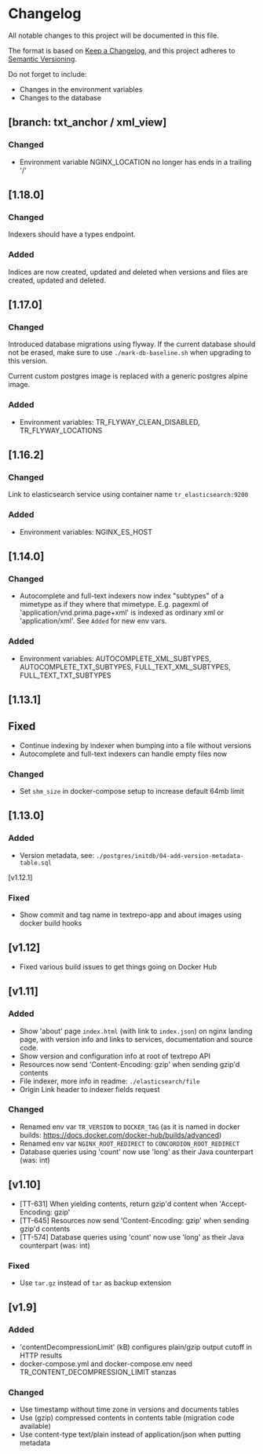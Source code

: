 # Changelog
All notable changes to this project will be documented in this file.

The format is based on [Keep a Changelog](https://keepachangelog.com/en/1.0.0/),
and this project adheres to [Semantic Versioning](https://semver.org/spec/v2.0.0.html).

Do not forget to include:
 - Changes in the environment variables
 - Changes to the database

## [branch: txt_anchor / xml_view]

### Changed
- Environment variable NGINX_LOCATION no longer has ends in a trailing '/'

## [1.18.0]

### Changed
Indexers should have a types endpoint.

### Added
Indices are now created, updated and deleted when versions and files are created, updated and deleted. 

## [1.17.0]

### Changed
Introduced database migrations using flyway. 
If the current database should not be erased, make sure to use `./mark-db-baseline.sh` when upgrading to this version.

Current custom postgres image is replaced with a generic postgres alpine image.

### Added
- Environment variables: TR_FLYWAY_CLEAN_DISABLED, TR_FLYWAY_LOCATIONS

## [1.16.2]

### Changed
Link to elasticsearch service using container name `tr_elasticsearch:9200`

### Added
- Environment variables: NGINX_ES_HOST

## [1.14.0]

### Changed
- Autocomplete and full-text indexers now index "subtypes" of a mimetype as if they where that mimetype. E.g. pagexml of 'application/vnd.prima.page+xml' is indexed as ordinary xml or 'application/xml'. See `Added` for new env vars.

### Added
- Environment variables: AUTOCOMPLETE_XML_SUBTYPES, AUTOCOMPLETE_TXT_SUBTYPES, FULL_TEXT_XML_SUBTYPES, FULL_TEXT_TXT_SUBTYPES

## [1.13.1]

## Fixed
- Continue indexing by indexer when bumping into a file without versions
- Autocomplete and full-text indexers can handle empty files now 

### Changed
- Set `shm_size` in docker-compose setup to increase default 64mb limit 

## [1.13.0]

### Added
- Version metadata, see: `./postgres/initdb/04-add-version-metadata-table.sql`

[v1.12.1]
### Fixed
- Show commit and tag name in textrepo-app and about images using docker build hooks

## [v1.12]
- Fixed various build issues to get things going on Docker Hub

## [v1.11]

### Added
- Show 'about' page `index.html` (with link to `index.json`) on nginx landing page, with version info and links to services, documentation and source code.
- Show version and configuration info at root of textrepo API
- Resources now send 'Content-Encoding: gzip' when sending gzip'd contents
- File indexer, more info in readme: `./elasticsearch/file`
- Origin Link header to indexer fields request

### Changed
- Renamed env var `TR_VERSION` to `DOCKER_TAG` 
 (as it is named in docker builds: https://docs.docker.com/docker-hub/builds/advanced)
- Renamed env var `NGINX_ROOT_REDIRECT` to `CONCORDION_ROOT_REDIRECT`
- Database queries using 'count' now use 'long' as their Java counterpart (was: int)

## [v1.10]
- [TT-631] When yielding contents, return gzip'd content when 'Accept-Encoding: gzip'
- [TT-645] Resources now send 'Content-Encoding: gzip' when sending gzip'd contents
- [TT-574] Database queries using 'count' now use 'long' as their Java counterpart (was: int)

### Fixed
- Use `tar.gz` instead of `tar` as backup extension

## [v1.9]
### Added
- 'contentDecompressionLimit' (kB) configures plain/gzip output cutoff in HTTP results
- docker-compose.yml and docker-compose.env need TR\_CONTENT\_DECOMPRESSION\_LIMIT stanzas
### Changed
- Use timestamp without time zone in versions and documents tables
- Use (gzip) compressed contents in contents table (migration code available)
- Use content-type text/plain instead of application/json when putting metadata
